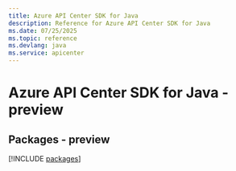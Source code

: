 ```yaml
---
title: Azure API Center SDK for Java
description: Reference for Azure API Center SDK for Java
ms.date: 07/25/2025
ms.topic: reference
ms.devlang: java
ms.service: apicenter
---
```

# Azure API Center SDK for Java - preview
## Packages - preview
[!INCLUDE [packages](api-center-index.md)]